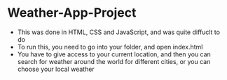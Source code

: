 # Weather-App-Project

- This was done in HTML, CSS and JavaScript, and was quite diffuclt to do
- To run this, you need to go into your folder, and open index.html
- You have to give access to your current location, and then you can search for weather around the world for different cities, or you can choose your local weather
